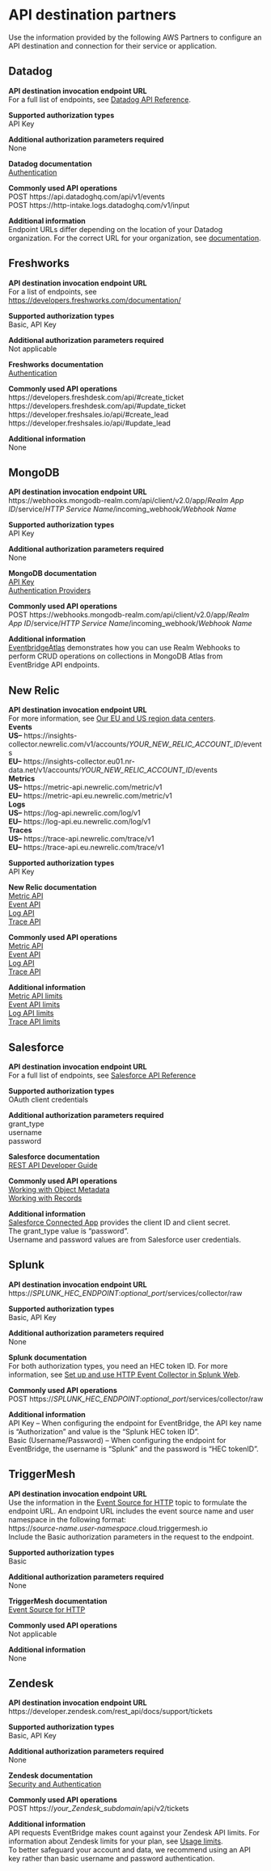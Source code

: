 # API destination partners<a name="eb-api-destination-partners"></a>

Use the information provided by the following AWS Partners to configure an API destination and connection for their service or application\.

## Datadog<a name="eb-api-destination-datadog"></a>

**API destination invocation endpoint URL**  
For a full list of endpoints, see [Datadog API Reference](https://docs.datadoghq.com/api/latest/)\.

**Supported authorization types**   
API Key

**Additional authorization parameters required**  
None

**Datadog documentation**  
[Authentication](https://docs.datadoghq.com/api/latest/authentication/)

**Commonly used API operations**  
POST https://api\.datadoghq\.com/api/v1/events  
POST https://http\-intake\.logs\.datadoghq\.com/v1/input

**Additional information**  
Endpoint URLs differ depending on the location of your Datadog organization\. For the correct URL for your organization, see [documentation](https://docs.datadoghq.com/api/latest/)\.

## Freshworks<a name="eb-api-destination-freshworks"></a>

**API destination invocation endpoint URL**  
For a list of endpoints, see [https://developers\.freshworks\.com/documentation/](https://developers.freshworks.com/documentation/)

**Supported authorization types**   
Basic, API Key

**Additional authorization parameters required**  
Not applicable

**Freshworks documentation**  
[Authentication](https://developers.freshdesk.com/api/#authentication)

**Commonly used API operations**  
https://developers\.freshdesk\.com/api/\#create\_ticket  
https://developers\.freshdesk\.com/api/\#update\_ticket  
https://developer\.freshsales\.io/api/\#create\_lead  
https://developer\.freshsales\.io/api/\#update\_lead

**Additional information**  
None

## MongoDB<a name="eb-api-destination-mongodb"></a>

**API destination invocation endpoint URL**  
https://webhooks\.mongodb\-realm\.com/api/client/v2\.0/app/*Realm App ID*/service/*HTTP Service Name*/incoming\_webhook/*Webhook Name*

**Supported authorization types**   
API Key

**Additional authorization parameters required**  
None

**MongoDB documentation**  
[API Key](https://docs.mongodb.com/realm/services/configure/service-webhooks/)  
[Authentication Providers](https://docs.mongodb.com/realm/authentication/providers/)

**Commonly used API operations**  
POST https://webhooks\.mongodb\-realm\.com/api/client/v2\.0/app/*Realm App ID*/service/*HTTP Service Name*/incoming\_webhook/*Webhook Name*

**Additional information**  
[EventbridgeAtlas](https://github.com/mongodb-developer/EventbridgeAtlas) demonstrates how you can use Realm Webhooks to perform CRUD operations on collections in MongoDB Atlas from EventBridge API endpoints\.

## New Relic<a name="api-destination-new-relic"></a>

**API destination invocation endpoint URL**  
For more information, see [Our EU and US region data centers](https://docs.newrelic.com/docs/using-new-relic/welcome-new-relic/get-started/our-eu-us-region-data-centers/)\.  
**Events**  
**US–** https://insights\-collector\.newrelic\.com/v1/accounts/*YOUR\_NEW\_RELIC\_ACCOUNT\_ID*/events  
**EU–** https://insights\-collector\.eu01\.nr\-data\.net/v1/accounts/*YOUR\_NEW\_RELIC\_ACCOUNT\_ID*/events  
**Metrics**  
**US–** https://metric\-api\.newrelic\.com/metric/v1  
**EU–** https://metric\-api\.eu\.newrelic\.com/metric/v1  
**Logs**  
**US–** https://log\-api\.newrelic\.com/log/v1  
**EU–** https://log\-api\.eu\.newrelic\.com/log/v1  
**Traces**  
**US–** https://trace\-api\.newrelic\.com/trace/v1  
**EU–** https://trace\-api\.eu\.newrelic\.com/trace/v1

**Supported authorization types**   
API Key

**New Relic documentation**  
[Metric API](https://docs.newrelic.com/docs/telemetry-data-platform/ingest-manage-data/ingest-apis/report-metrics-metric-api/)  
[Event API](https://docs.newrelic.com/docs/telemetry-data-platform/ingest-manage-data/ingest-apis/introduction-event-api/)  
[Log API](https://docs.newrelic.com/docs/logs/log-management/log-api/introduction-log-api/)  
[Trace API](https://docs.newrelic.com/docs/understand-dependencies/distributed-tracing/trace-api/introduction-trace-api/)

**Commonly used API operations**  
[Metric API](https://docs.newrelic.com/docs/telemetry-data-platform/ingest-manage-data/ingest-apis/report-metrics-metric-api/)  
[Event API](https://docs.newrelic.com/docs/telemetry-data-platform/ingest-manage-data/ingest-apis/introduction-event-api/)  
[Log API](https://docs.newrelic.com/docs/logs/log-management/log-api/introduction-log-api/)  
[Trace API](https://docs.newrelic.com/docs/understand-dependencies/distributed-tracing/trace-api/introduction-trace-api/)

**Additional information**  
[Metric API limits](https://docs.newrelic.com/docs/telemetry-data-platform/get-data/apis/metric-api-limits-restricted-attributes/)  
[Event API limits](https://docs.newrelic.com/docs/telemetry-data-platform/ingest-manage-data/ingest-apis/introduction-event-api/#limits)  
[Log API limits](https://docs.newrelic.com/docs/logs/log-management/log-api/introduction-log-api/#limits)  
[Trace API limits](https://docs.newrelic.com/docs/understand-dependencies/distributed-tracing/trace-api/trace-api-general-requirements-limits/)

## Salesforce<a name="api-destination-salesforce"></a>

**API destination invocation endpoint URL**  
For a full list of endpoints, see [Salesforce API Reference](https://developer.salesforce.com/docs/atlas.en-us.api_rest.meta/api_rest/resources_list.htm)

**Supported authorization types**   
OAuth client credentials

**Additional authorization parameters required**  
grant\_type  
username  
password

**Salesforce documentation**  
[REST API Developer Guide](https://developer.salesforce.com/docs/atlas.en-us.api_rest.meta/api_rest/intro_what_is_rest_api.htm)

**Commonly used API operations**  
[Working with Object Metadata](https://developer.salesforce.com/docs/atlas.en-us.api_rest.meta/api_rest/using_resources_working_with_object_metadata.htm)  
[Working with Records](https://developer.salesforce.com/docs/atlas.en-us.api_rest.meta/api_rest/using_resources_working_with_records.htm)

**Additional information**  
[Salesforce Connected App](https://developer.salesforce.com/docs/atlas.en-us.api_rest.meta/api_rest/intro_oauth_and_connected_apps.htm) provides the client ID and client secret\.  
The grant\_type value is “password”\.  
Username and password values are from Salesforce user credentials\.

## Splunk<a name="api-destination-splunk"></a>

**API destination invocation endpoint URL**  
https://*SPLUNK\_HEC\_ENDPOINT*:*optional\_port*/services/collector/raw

**Supported authorization types**   
Basic, API Key

**Additional authorization parameters required**  
None

**Splunk documentation**  
For both authorization types, you need an HEC token ID\. For more information, see [Set up and use HTTP Event Collector in Splunk Web](https://docs.splunk.com/Documentation/Splunk/8.1.2/Data/UsetheHTTPEventCollector)\.

**Commonly used API operations**  
POST https://*SPLUNK\_HEC\_ENDPOINT*:*optional\_port*/services/collector/raw

**Additional information**  
API Key – When configuring the endpoint for EventBridge, the API key name is “Authorization” and value is the “Splunk HEC token ID”\.  
Basic \(Username/Password\) – When configuring the endpoint for EventBridge, the username is “Splunk” and the password is “HEC tokenID”\.

## TriggerMesh<a name="eb-api-destination-triggermesh"></a>

**API destination invocation endpoint URL**  
Use the information in the [Event Source for HTTP](https://docs.triggermesh.io/sources) topic to formulate the endpoint URL\. An endpoint URL includes the event source name and user namespace in the following format:  
https://*source\-name*\.*user\-namespace*\.cloud\.triggermesh\.io  
Include the Basic authorization parameters in the request to the endpoint\.

**Supported authorization types**   
Basic

**Additional authorization parameters required**  
None

**TriggerMesh documentation**  
[Event Source for HTTP](https://docs.triggermesh.io/sources)

**Commonly used API operations**  
Not applicable

**Additional information**  
None

## Zendesk<a name="eb-api-destination-zendesk"></a>

**API destination invocation endpoint URL**  
https://developer\.zendesk\.com/rest\_api/docs/support/tickets

**Supported authorization types**   
Basic, API Key

**Additional authorization parameters required**  
None

**Zendesk documentation**  
[Security and Authentication](https://developer.zendesk.com/rest_api/docs/support/introduction#security-and-authentication)

**Commonly used API operations**  
POST https://*your\_Zendesk\_subdomain*/api/v2/tickets

**Additional information**  
API requests EventBridge makes count against your Zendesk API limits\. For information about Zendesk limits for your plan, see [Usage limits](https://developer.zendesk.com/rest_api/docs/support/usage_limits)\.   
To better safeguard your account and data, we recommend using an API key rather than basic username and password authentication\.